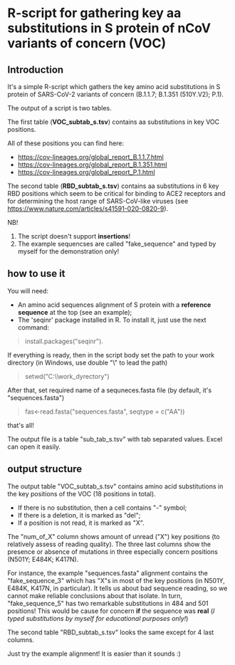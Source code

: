 # R-script for gathering key aa substitutions in S protein of nCoV variants of concern (VOC)

## Introduction

It's a simple R-script which gathers the key amino acid substitutions in S protein of SARS-CoV-2 variants of concern (B.1.1.7; B.1.351 (510Y.V2); P.1).

The output of a script is two tables.

The first table (**VOC_subtab_s.tsv**) contains aa substitutions in key VOC positions.

All of these positions you can find here:
 - https://cov-lineages.org/global_report_B.1.1.7.html
 - https://cov-lineages.org/global_report_B.1.351.html
 - https://cov-lineages.org/global_report_P.1.html

The second table (**RBD_subtab_s.tsv**) contains aa substitutions in 6 key RBD positions which seem to be critical for binding to ACE2 receptors and for determining the host range of SARS-CoV-like viruses (see https://www.nature.com/articles/s41591-020-0820-9).

NB!
1) The script doesn't support **insertions**! 
2) The example sequencses are called "fake_sequence" and typed by myself for the demonstration only!

## how to use it

You will need:
* An amino acid sequences alignment of S protein with a **reference sequence** at the top (see an example);
* The 'seqinr' package installed in R. To install it, just use the next command:
>install.packages("seqinr").

If everything is ready, then in the script body set the path to your work directory (in Windows, use double "\\" to lead the path)
>setwd("C:\\\work_dyrectory")

After that, set  required name of a sequneces.fasta file (by default, it's "sequences.fasta")
>fas<-read.fasta("sequences.fasta", seqtype = c("AA"))

that's all!

The output file is a table "sub_tab_s.tsv" with tab separated values. Excel can open it easily.

## output structure

The output table "VOC_subtab_s.tsv" contains amino acid substitutions in the key positions of the VOC (18 positions in total).
* If there is no substitution, then a cell contains "-" symbol;
* If there is a deletion, it is marked as "del";
* If a position is not read, it is marked as "X".

The "num_of_X" column shows amount of unread ("X") key positions (to relatively assess of reading quality).
The three last columns show the presence or absence of mutations in three especially concern positions (N501Y;	E484K;	K417N).

For instance, the example "sequences.fasta" alignment contains the "fake_sequence_3" which has "X"s in most of the key positions (in N501Y, E484K, K417N, in particular). It tells us about bad sequence reading, so we cannot make reliable conclusions about that isolate. In turn, "fake_sequence_5" has two remarkable substitutions in 484 and 501 positions! This would be cause for concern **if** the sequence was **real** (_I typed substitutions by myself for educational purposes only!_)

The second table "RBD_subtab_s.tsv" looks the same except for 4 last columns.

Just try the example alignment! It is easier than it sounds :)
